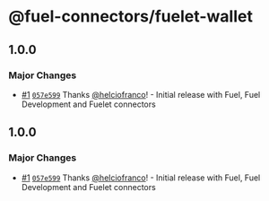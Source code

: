 # @fuel-connectors/fuelet-wallet

## 1.0.0

### Major Changes

- [#1](https://github.com/FuelLabs/fuel-connectors/pull/1) [`057e599`](https://github.com/FuelLabs/fuel-connectors/commit/057e59975e78113121e1684ecbdd0cded1e6ebed) Thanks [@helciofranco](https://github.com/helciofranco)! - Initial release with Fuel, Fuel Development and Fuelet connectors

## 1.0.0

### Major Changes

- [#1](https://github.com/FuelLabs/fuel-connectors/pull/1) [`057e599`](https://github.com/FuelLabs/fuel-connectors/commit/057e59975e78113121e1684ecbdd0cded1e6ebed) Thanks [@helciofranco](https://github.com/helciofranco)! - Initial release with Fuel, Fuel Development and Fuelet connectors
